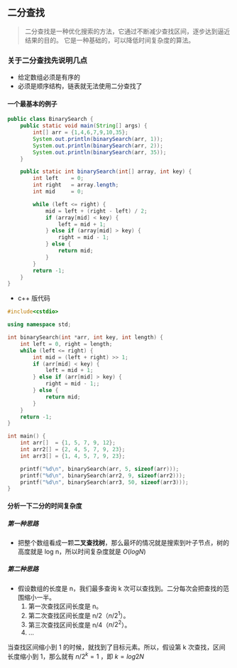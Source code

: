 ## 二分查找
> 二分查找是一种优化搜索的方法，它通过不断减少查找区间，逐步达到逼近结果的目的。
> 它是一种基础的，可以降低时间复杂度的算法。

### 关于二分查找先说明几点
* 给定数组必须是有序的
* 必须是顺序结构，链表就无法使用二分查找了

#### 一个最基本的例子
```java
public class BinarySearch {
    public static void main(String[] args) {
        int[] arr = {1,4,6,7,9,10,35};
        System.out.println(binarySearch(arr, 1));
        System.out.println(binarySearch(arr, 2));
        System.out.println(binarySearch(arr, 35));
    }

    public static int binarySearch(int[] array, int key) {
        int left    = 0;
        int right   = array.length;
        int mid     = 0;

        while (left <= right) {
            mid = left + (right - left) / 2;
            if (array[mid] < key) {
                left = mid + 1;
            } else if (array[mid] > key) {
                right = mid - 1;
            } else {
                return mid;
            }
        }
        return -1;
    }
}
```

* c++ 版代码
```cpp
#include<cstdio>

using namespace std;

int binarySearch(int *arr, int key, int length) {
    int left = 0, right = length;
    while (left <= right) {
        int mid = (left + right) >> 1;
        if (arr[mid] < key) {
            left = mid + 1;
        } else if (arr[mid] > key) {
            right = mid - 1;;
        } else {
            return mid;
        }
    }
    return -1;
}

int main() {
    int arr[]  = {1, 5, 7, 9, 12};
    int arr2[] = {2, 4, 5, 7, 9, 23};
    int arr3[] = {1, 4, 5, 7, 9, 23};

    printf("%d\n", binarySearch(arr, 5, sizeof(arr)));
    printf("%d\n", binarySearch(arr2, 9, sizeof(arr2)));
    printf("%d\n", binarySearch(arr3, 50, sizeof(arr3)));
}
```

#### 分析一下二分的时间复杂度
##### 第一种思路
* 把整个数组看成一颗**二叉查找树**，那么最坏的情况就是搜索到叶子节点，树的高度就是 log n，所以时间复杂度就是 $O(log N)$
##### 第二种思路
* 假设数组的长度是 n，我们最多查询 k 次可以查找到。二分每次会把查找的范围缩小一半。
    1. 第一次查找区间长度是 n。
    1. 第二次查找区间长度是 n/2（$n/2^1$）。
    1. 第三次查找区间长度是 n/4（$n/2^2$）。
    1. ...  
    
当查找区间缩小到 1 的时候，就找到了目标元素。所以，假设第 k 次查找，区间长度缩小到 1，那么就有 $n/2^k=1$ ，即 $k = log2N$
